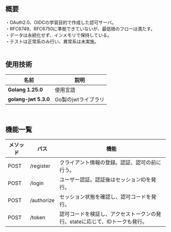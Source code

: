 ## 概要
・OAuth2.0、OIDCの学習目的で作成した認可サーバ。<br>
・RFC6749、RFC6750に準拠できていないが、最低限のフローは満たす。<br>
・データは永続化せず、インメモリで保持している。<br>
・テストは正常系のみ行い、異常系は未実施。<br>
<br>

## 使用技術
|名前|説明|
---|---
|**Golang 1.25.0**|使用言語|
|**golang-jwt 5.3.0**|Go製のjwtライブラリ|
<br>

## 機能一覧
|メソッド|パス|機能|
|-------|-------------|----|
|POST|/register|クライアント情報の登録。認証、認可の前に行う。|
|POST|/login|ユーザー認証。認証後はセッションIDを発行。|
|POST|/authorize|セッション状態を確認し、認可コードを発行。|
|POST|/token|認可コードを検証し、アクセストークンの発行。stateに応じて、IDトークも発行。|
